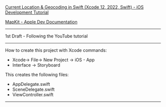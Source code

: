 [Current Location & Geocoding in Swift (Xcode 12, 2022, Swift) - iOS Development Tutorial](https://youtu.be/MNF13IEn6vI?si=SvHBpRkDhTrFtabu)

[MapKit - Apple Dev Documentation](https://developer.apple.com/documentation/mapkit/)

- - - -

1st Draft - Following the YouTube tutorial

- - - -

How to create this project with Xcode commands:

* Xcode-> File-> New Project -> iOS - App
* Interface -> Storyboard

This creates the following files:

* AppDelegate.swift
* SceneDelegate.swift
* ViewController.swift

- - - -

